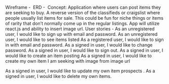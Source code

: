 Wireframe - 
ERD - 
Concept:
Application  where users can  post items they are seeking to buy. A reverse version  of the classifieds or craigslist where people usually list items for sale.
This could be fun for niche things or items of rarity that don’t normally come up in the regular listings. App will utilize react.js and ability to insert image url.
User stories -
As an unregistered user, I would like to sign up with email and password.
As an unregistered user, I would like to see items listed
As a registered user, I would like to sign in with email and password.
As a signed in user, I would like to change password.
As a signed in user, I would like to sign out.
As a signed in user, I would like to create an item posting
As a signed in user, I would like to create my own item I am seeking with image from image url

As a signed in user, I would like to update my own item prospects .
As a signed in user, I would like to delete my own items.
